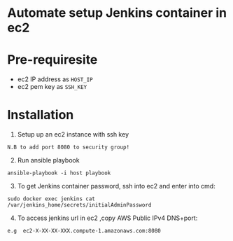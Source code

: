 # Automate setup Jenkins container in ec2
# Pre-requiresite
 - ec2 IP address as `HOST_IP`
 - ec2 pem key as `SSH_KEY`
# Installation
1. Setup up an ec2 instance with ssh key
```
N.B to add port 8080 to security group!
``` 
2. Run ansible playbook 
```
ansible-playbook -i host playbook
```
3. To get Jenkins container password, ssh into ec2 and enter into cmd:
```
sudo docker exec jenkins cat /var/jenkins_home/secrets/initialAdminPassword
```
4. To access jenkins url in ec2 ,copy AWS Public IPv4 DNS+port:
```
e.g  ec2-X-XX-XX-XXX.compute-1.amazonaws.com:8080
```